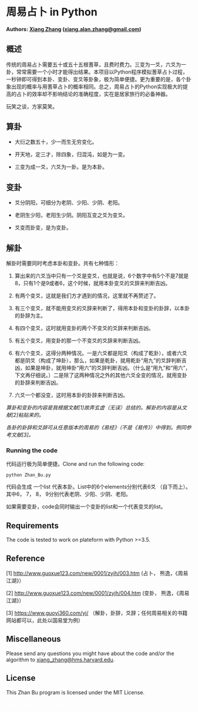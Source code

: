 # 周易占卜 in Python


#### Authors: [Xiang Zhang](http://xiangzhang.info/) (xiang.alan.zhang@gmail.com)

## 概述
传统的周易占卜需要五十或五十五根蓍草，且费时费力。三变为一爻，六爻为一卦，常常需要一个小时才能得出结果。本项目以Python程序模拟蓍草占卜过程，一秒钟即可得到本卦、变卦、变爻等卦象，极为简单便捷。更为重要的是，各个卦象出现的概率与用蓍草占卜的概率相同。总之，周易占卜的Python实现极大的提高的占卜的效率却不影响结论的准确程度，实在是居家旅行的必备神器。

玩笑之谈，方家莫笑。

## 算卦
- 大衍之数五十，少一而生无穷变化。

- 开天地，定三才，除四象，归混沌，如是为一变。

- 三变为成一爻，六爻为一卦。是为本卦。

## 变卦

- 爻分阴阳，可细分为老阴、少阳、少阴、老阳。

- 老阴生少阳，老阳生少阴。阴阳互变之爻为变爻。

- 爻变而卦变，是为变卦。 

## 解卦

解卦时需要同时考虑本卦和变卦。共有七种情形：
1. 算出来的六爻当中只有一个爻是变爻，也就是说，6个数字中有5个不是7就是8，只有1个是9或者6，这个时候，就用本卦变爻的爻辞来判断吉凶。

2. 有两个变爻，这就是我们方才遇到的情况，这里就不再赘述了。

3. 有三个变爻，就不能用变爻的爻辞来判断了，得用本卦和变卦的卦辞，以本卦的卦辞为主。

4. 有四个变爻，这时就用变卦的两个不变爻的爻辞来判断吉凶。

5. 有五个变爻，用变卦的那一个不变爻的爻辞来判断吉凶。

6. 有六个变爻，这得分两种情况。一是六爻都是阳爻（构成了乾卦），或者六爻都是阴爻（构成了坤卦），那么，如果是乾卦，就用乾卦“用九”的爻辞判断吉凶，如果是坤卦，就用坤卦“用六”的爻辞判断吉凶。（什么是“用九”和“用六”，下文再仔细说。）二是除了这两种情况之外的其他六爻全变的情况，就用变卦的卦辞来判断吉凶。

7. 六爻一个都没变，这时用本卦的卦辞来判断吉凶。


*算卦和变卦的内容是我根据文献[1]故弄玄虚（无误）总结的。解卦的内容是从文献[2]粘贴来的。*

*各卦的卦辞和爻辞可从任意版本的周易的《易经》（不是《易传》）中得到。例同参考文献[3]。*

### Running the code

代码运行极为简单便捷。Clone and run the following code:
```
python Zhan_Bu.py
```
代码会生成 一个list 代表本卦。List中的6个elements分别代表6爻 （自下而上）。其中6， 7， 8， 9分别代表老阴、少阳、少阴、老阳。

如果需要变卦，code会同时输出一个变卦的list和一个代表变爻的list。

## Requirements 

The code is tested to work on plateform with Python >=3.5. 
  
## Reference

[1] http://www.guoxue123.com/new/0001/zyjh/003.htm (占卜， 熊逸，《周易江湖》）

[2] http://www.guoxue123.com/new/0001/zyjh/004.htm (变卦， 熊逸，《周易江湖》）

[3] https://www.guoyi360.com/yj/ （解卦，卦辞，爻辞；任何周易相关的书籍网站都可以，此处以国易堂为例）
  
## Miscellaneous

Please send any questions you might have about the code and/or the algorithm to <xiang_zhang@hms.harvard.edu>.

## License

This Zhan Bu program is licensed under the MIT License.

<font color=#ffffff>2022年于月光之下，云海之上。</font>

